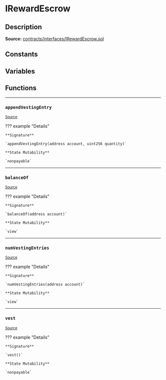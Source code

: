 # IRewardEscrow

## Description


**Source:** [contracts/interfaces/IRewardEscrow.sol](https://github.com/Synthetixio/synthetix/tree/v2.21.15contracts/interfaces/IRewardEscrow.sol)

## Constants

## Variables

## Functions


---
### `appendVestingEntry`

<sub>[Source](https://github.com/Synthetixio/synthetix/tree/v2.21.15contracts/interfaces/IRewardEscrow.sol#L11)</sub>



??? example "Details"

    **Signature**

    `appendVestingEntry(address account, uint256 quantity)`

    **State Mutability**

    `nonpayable`


---
### `balanceOf`

<sub>[Source](https://github.com/Synthetixio/synthetix/tree/v2.21.15contracts/interfaces/IRewardEscrow.sol#L6)</sub>



??? example "Details"

    **Signature**

    `balanceOf(address account)`

    **State Mutability**

    `view`


---
### `numVestingEntries`

<sub>[Source](https://github.com/Synthetixio/synthetix/tree/v2.21.15contracts/interfaces/IRewardEscrow.sol#L8)</sub>



??? example "Details"

    **Signature**

    `numVestingEntries(address account)`

    **State Mutability**

    `view`


---
### `vest`

<sub>[Source](https://github.com/Synthetixio/synthetix/tree/v2.21.15contracts/interfaces/IRewardEscrow.sol#L13)</sub>



??? example "Details"

    **Signature**

    `vest()`

    **State Mutability**

    `nonpayable`

